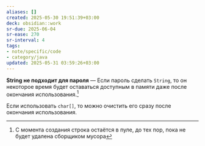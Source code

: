 ```yaml
---
aliases: []
created: 2025-05-30 19:51:39+03:00
deck: obsidian::work
sr-due: 2025-06-04
sr-ease: 270
sr-interval: 4
tags:
- note/specific/code
- category/java
updated: 2025-05-31 03:59:26+03:00
---
```


**String не подходит для пароля**
—
Если пароль сделать `String`, то он некоторое время будет оставаться доступным в памяти даже после окончания использования.[^1]

Если использовать `char[]`, то можно очистить его сразу после окончания использования.

[^1]: С момента создания строка остаётся в пуле, до тех пор, пока не будет удалена сборщиком мусора